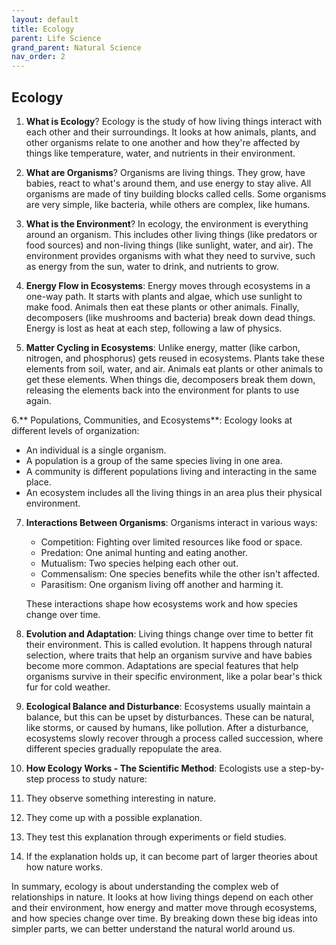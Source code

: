 ```yaml
---
layout: default
title: Ecology
parent: Life Science
grand_parent: Natural Science
nav_order: 2
---
```


## Ecology

1. **What is Ecology**? Ecology is the study of how living things interact with each other and their surroundings. It looks at how animals, plants, and other organisms relate to one another and how they're affected by things like temperature, water, and nutrients in their environment.

2. **What are Organisms**? Organisms are living things. They grow, have babies, react to what's around them, and use energy to stay alive. All organisms are made of tiny building blocks called cells. Some organisms are very simple, like bacteria, while others are complex, like humans.

3. **What is the Environment**? In ecology, the environment is everything around an organism. This includes other living things (like predators or food sources) and non-living things (like sunlight, water, and air). The environment provides organisms with what they need to survive, such as energy from the sun, water to drink, and nutrients to grow.

4. **Energy Flow in Ecosystems**: Energy moves through ecosystems in a one-way path. It starts with plants and algae, which use sunlight to make food. Animals then eat these plants or other animals. Finally, decomposers (like mushrooms and bacteria) break down dead things. Energy is lost as heat at each step, following a law of physics.

5. **Matter Cycling in Ecosystems**: Unlike energy, matter (like carbon, nitrogen, and phosphorus) gets reused in ecosystems. Plants take these elements from soil, water, and air. Animals eat plants or other animals to get these elements. When things die, decomposers break them down, releasing the elements back into the environment for plants to use again.

6.** Populations, Communities, and Ecosystems**: Ecology looks at different levels of organization:
- An individual is a single organism.
- A population is a group of the same species living in one area.
- A community is different populations living and interacting in the same place.
- An ecosystem includes all the living things in an area plus their physical environment.

7. **Interactions Between Organisms**: Organisms interact in various ways:
    - Competition: Fighting over limited resources like food or space.
    - Predation: One animal hunting and eating another.
    - Mutualism: Two species helping each other out.
    - Commensalism: One species benefits while the other isn't affected.
    - Parasitism: One organism living off another and harming it.
   
    These interactions shape how ecosystems work and how species change over time.

8. **Evolution and Adaptation**: Living things change over time to better fit their environment. This is called evolution. It happens through natural selection, where traits that help an organism survive and have babies become more common. Adaptations are special features that help organisms survive in their specific environment, like a polar bear's thick fur for cold weather.

9. **Ecological Balance and Disturbance**: Ecosystems usually maintain a balance, but this can be upset by disturbances. These can be natural, like storms, or caused by humans, like pollution. After a disturbance, ecosystems slowly recover through a process called succession, where different species gradually repopulate the area.

10. **How Ecology Works - The Scientific Method**: Ecologists use a step-by-step process to study nature:
1. They observe something interesting in nature.
2. They come up with a possible explanation.
3. They test this explanation through experiments or field studies.
4. If the explanation holds up, it can become part of larger theories about how nature works.

In summary, ecology is about understanding the complex web of relationships in nature. It looks at how living things depend on each other and their environment, how energy and matter move through ecosystems, and how species change over time. By breaking down these big ideas into simpler parts, we can better understand the natural world around us.
